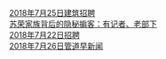   
[2018年7月25日建筑招聘](http://www.dianyue.me/archives/265/t1hskxfy3lfryknp/)  
[苏荣家族背后的隐秘掮客：有记者、老部下](http://www.dianyue.me/archives/488/9e6j52nj0ct5l3qc/)  
[2018年7月22日招聘](http://www.dianyue.me/archives/871/l7s5w46mbuwx5fxa/)  
[2018年7月26日管道早新闻](http://www.dianyue.me/archives/588/ob6esa4mzhnmjpty/)